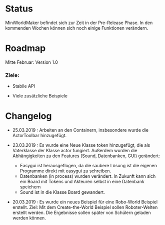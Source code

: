 Status
======

MiniWorldMaker befindet sich zur Zeit in der Pre-Release Phase. 
In den kommenden Wochen können sich noch einige Funktionen verändern.

Roadmap
=======

Mitte Februar: Version 1.0

### Ziele:
  
  * Stabile API
  
  * Viele zusätzliche Beispiele
  
  
Changelog
=========

  * 25.03.2019 : Arbeiten an den Containern, insbesondere wurde die ActorToolbar hinzugefügt.

  * 23.03.2019 : Es wurde eine Neue Klasse token hinzugefügt, die als Vaterklasse der Klasse actor fungiert.
  Außerdem wurden die Abhängigkeiten zu den Features (Sound, Datenbanken, GUI) gerändert:
    * Easygui ist herausgeflogen, da die saubere Lösung ist die eigenen Programme direkt mit easygui zu schreiben.
    * Datenbanken (in process) wurden verändert. In Zukunft kann sich ein Board mit Tokens und Akteuren selbst in eine Datenbank speichern
    * Sound ist in die Klasse Board gewandert.

  * 20.03.2019 : Es wurde ein neues Beispiel für eine Robo-World Beispiel erstellt. 
  Ziel: Mit dem Create-the-World Beispiel sollen Roboter-Welten erstellt werden. 
  Die Ergebnisse sollen später von Schülern geladen werden können.
  

